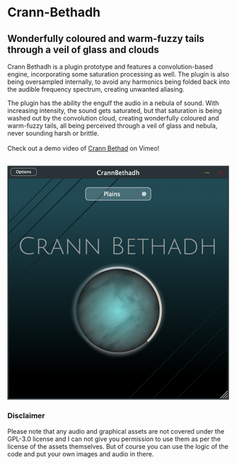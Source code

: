 # Crann-Bethadh
## Wonderfully coloured and warm-fuzzy tails through a veil of glass and clouds

Crann Bethadh is a plugin prototype and features a convolution-based engine, incorporating some saturation processing as well. The plugin is also being oversampled internally, to avoid any harmonics being folded back into the audible frequency spectrum, creating unwanted aliasing.

The plugin has the ability the engulf the audio in a nebula of sound. With increasing intensity, the sound gets saturated, but that saturation is being washed out by the convolution cloud, creating wonderfully coloured and warm-fuzzy tails, all being perceived through a veil of glass and nebula, never sounding harsh or brittle.
<br>
<br>
Check out a demo video of [Crann Bethad](https://vimeo.com/815241746) on Vimeo!
<br>
<br>

<img width="501" alt="CrannBethadh" src="CrannBethadh.png">

### Disclaimer

Please note that any audio and graphical assets are not covered under the GPL-3.0 license and I can not give you permission to use them as per the license of the assets themselves. But of course you can use the logic of the code and put your own images and audio in there.
